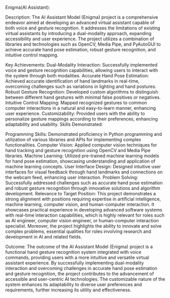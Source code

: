 Enigma(AI Assistant): 


Description:
The AI Assistant Model (Enigma) project is a comprehensive endeavor aimed at developing an advanced virtual assistant capable of both voice and gesture recognition. It addresses the limitations of existing virtual assistants by introducing a dual-modality approach, expanding accessibility and user experience. 
The project utilizes a combination of libraries and technologies such as OpenCV, Media Pipe, and PyAutoGUI to achieve accurate hand pose estimation, robust gesture recognition, and intuitive control mapping.

Key Achievements:
Dual-Modality Interaction: Successfully implemented voice and gesture recognition capabilities, allowing users to interact with the system through both modalities.
Accurate Hand Pose Estimation: Achieved accurate identification of hand landmarks in real-time, overcoming challenges such as variations in lighting and hand postures.
Robust Gesture Recognition: Developed custom algorithms to distinguish between different hand gestures with minimal false positives or negatives.
Intuitive Control Mapping: Mapped recognized gestures to common computer interactions in a natural and easy-to-learn manner, enhancing user experience.
Customizability: Provided users with the ability to personalize gesture mappings according to their preferences, enhancing adaptability and usability.
Skills Demonstrated:

Programming Skills: Demonstrated proficiency in Python programming and utilization of various libraries and APIs for implementing complex functionalities.
Computer Vision: Applied computer vision techniques for hand tracking and gesture recognition using OpenCV and Media Pipe libraries.
Machine Learning: Utilized pre-trained machine learning models for hand pose estimation, showcasing understanding and application of machine learning concepts.
User Interface Design: Designed intuitive user interfaces for visual feedback through hand landmarks and connections on the webcam feed, enhancing user interaction.
Problem Solving: Successfully addressed challenges such as accurate hand pose estimation and robust gesture recognition through innovative solutions and algorithm development.
Relevance to Target Position:
This project demonstrates a strong alignment with positions requiring expertise in artificial intelligence, machine learning, computer vision, and human-computer interaction. It showcases practical experience in developing advanced software systems with real-time interaction capabilities, which is highly relevant for roles such as AI engineer, computer vision engineer, or human-computer interaction specialist. Moreover, the project highlights the ability to innovate and solve complex problems, essential qualities for roles involving research and development in AI and related fields.

Outcome:
The outcome of the AI Assistant Model (Enigma) project is a functional hand gesture recognition system integrated with voice commands, providing users with a more intuitive and versatile virtual assistant experience. 
By successfully implementing dual-modality interaction and overcoming challenges in accurate hand pose estimation and gesture recognition, the project contributes to the advancement of accessible and user-centric AI technologies. 
The customizable nature of the system enhances its adaptability to diverse user preferences and requirements, further increasing its utility and effectiveness.
